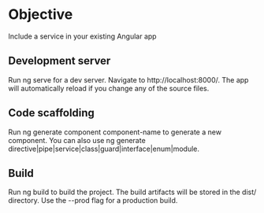# Objective

Include a service in your existing Angular app

## Development server

Run ng serve for a dev server. Navigate to http://localhost:8000/. The app will automatically reload if you change any of the source files.

## Code scaffolding

Run ng generate component component-name to generate a new component. You can also use ng generate directive|pipe|service|class|guard|interface|enum|module.

## Build

Run ng build to build the project. The build artifacts will be stored in the dist/ directory. Use the --prod flag for a production build.

